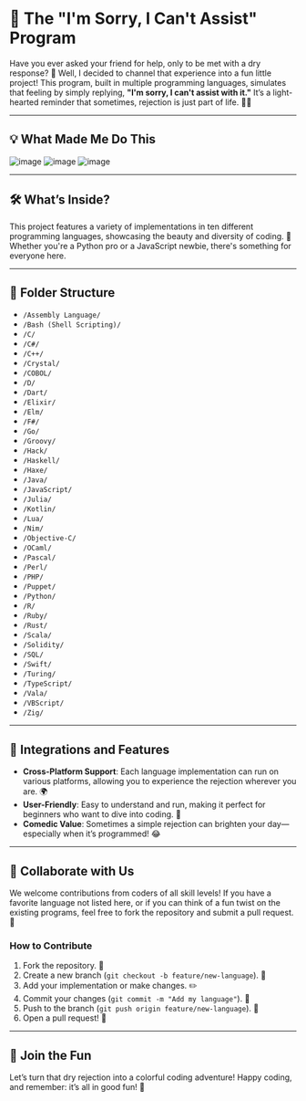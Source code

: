 # 🎉 The "I'm Sorry, I Can't Assist" Program

Have you ever asked your friend for help, only to be met with a dry response? 🤔 Well, I decided to channel that experience into a fun little project! This program, built in multiple programming languages, simulates that feeling by simply replying, **"I'm sorry, I can't assist with it."** It’s a light-hearted reminder that sometimes, rejection is just part of life. 💁‍♂️

---

## 💡 What Made Me Do This

![image](https://github.com/user-attachments/assets/c4321927-ba2f-44ab-871b-66ca967f2173) ![image](https://github.com/user-attachments/assets/a8e72d3c-26c5-46f4-9397-138f83e5e12a) ![image](https://github.com/user-attachments/assets/ea51f813-7255-4ab6-9346-7f215766f9c3)

---

## 🛠️ What’s Inside?

This project features a variety of implementations in ten different programming languages, showcasing the beauty and diversity of coding. 🌈 Whether you're a Python pro or a JavaScript newbie, there's something for everyone here.

---

## 📁 Folder Structure

- `/Assembly Language/`
- `/Bash (Shell Scripting)/`
- `/C/`
- `/C#/`
- `/C++/`
- `/Crystal/`
- `/COBOL/`
- `/D/`
- `/Dart/`
- `/Elixir/`
- `/Elm/`
- `/F#/`
- `/Go/`
- `/Groovy/`
- `/Hack/`
- `/Haskell/`
- `/Haxe/`
- `/Java/`
- `/JavaScript/`
- `/Julia/`
- `/Kotlin/`
- `/Lua/`
- `/Nim/`
- `/Objective-C/`
- `/OCaml/`
- `/Pascal/`
- `/Perl/`
- `/PHP/`
- `/Puppet/`
- `/Python/`
- `/R/`
- `/Ruby/`
- `/Rust/`
- `/Scala/`
- `/Solidity/`
- `/SQL/`
- `/Swift/`
- `/Turing/`
- `/TypeScript/`
- `/Vala/`
- `/VBScript/`
- `/Zig/`


---

## 🚀 Integrations and Features

- **Cross-Platform Support**: Each language implementation can run on various platforms, allowing you to experience the rejection wherever you are. 🌍
- **User-Friendly**: Easy to understand and run, making it perfect for beginners who want to dive into coding. 🐣
- **Comedic Value**: Sometimes a simple rejection can brighten your day—especially when it’s programmed! 😂

---

## 🤝 Collaborate with Us

We welcome contributions from coders of all skill levels! If you have a favorite language not listed here, or if you can think of a fun twist on the existing programs, feel free to fork the repository and submit a pull request. 🙌

### How to Contribute

1. Fork the repository. 🍴
2. Create a new branch (`git checkout -b feature/new-language`). 🌿
3. Add your implementation or make changes. ✏️
4. Commit your changes (`git commit -m "Add my language"`). 📜
5. Push to the branch (`git push origin feature/new-language`). 🚀
6. Open a pull request! 📨

---

## 🎊 Join the Fun

Let’s turn that dry rejection into a colorful coding adventure! Happy coding, and remember: it’s all in good fun! 🎉
